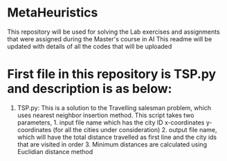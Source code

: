 # MetaHeuristics
This repository will be used for solving the Lab exercises and assignments that were assigned during the Master's course in AI
This readme will be updated with details of all the codes that will be uploaded

# First file in this repository is TSP.py and description is as below:

1) TSP.py: This is a solution to the Travelling salesman problem, which uses nearest neighbor insertion method.
        This script takes two parameters, 1. input file name which has the city ID x-coordinates y-coordinates (for all the cities under consideration)
                                          2. output file name, which will have the total distance travelled as first line and the city ids that are visited in order
                                          3. Minimum distances are calculated using Euclidian distance method
